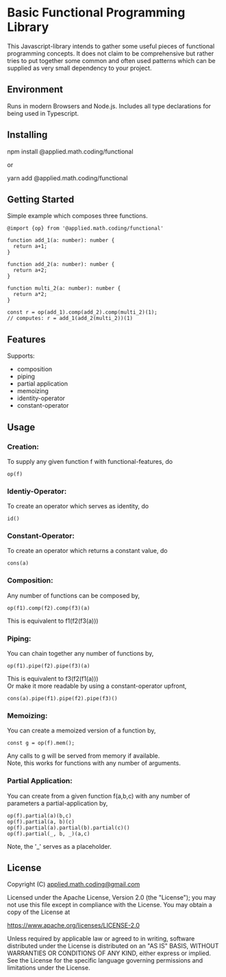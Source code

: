 # Basic Functional Programming Library

This Javascript-library intends to gather some useful pieces of functional programming concepts.
It does not claim to be comprehensive but rather tries to put together some common and
often used patterns which can be supplied as very small dependency to your project.

## Environment

Runs in modern Browsers and Node.js.
Includes all type declarations for being used in Typescript.

## Installing

npm install @applied.math.coding/functional

or

yarn add @applied.math.coding/functional

## Getting Started

Simple example which composes three functions.

```
@import {op} from '@applied.math.coding/functional'

function add_1(a: number): number {
  return a+1;
}

function add_2(a: number): number {
  return a+2;
}

function multi_2(a: number): number {
  return a*2;
}

const r = op(add_1).comp(add_2).comp(multi_2)(1);
// computes: r = add_1(add_2(multi_2))(1)
```

## Features

Supports:
- composition
- piping
- partial application
- memoizing
- identity-operator
- constant-operator

## Usage

### Creation:
To supply any given function f with functional-features, do
```
op(f)
```

### Identiy-Operator:
To create an operator which serves as identity, do
```
id()
```

### Constant-Operator:
To create an operator which returns a constant value, do
```
cons(a)
```

### Composition:
Any number of functions can be composed by,
```
op(f1).comp(f2).comp(f3)(a)
```
This is equivalent to f1(f2(f3(a)))

### Piping:
You can chain together any number of functions by,
```
op(f1).pipe(f2).pipe(f3)(a)
```
This is equivalent to f3(f2(f1(a)))<br/>
Or make it more readable by using a constant-operator upfront,
```
cons(a).pipe(f1).pipe(f2).pipe(f3)()
```

### Memoizing:
You can create a memoized version of a function by,
```
const g = op(f).mem();
```
Any calls to g will be served from memory if available.<br/>
Note, this works for functions with any number of arguments.

### Partial Application:
You can create from a given function f(a,b,c) with any number of parameters a
partial-application by,
```
op(f).partial(a)(b,c)
op(f).partial(a, b)(c)
op(f).partial(a).partial(b).partial(c)()
op(f).partial(_, b, _)(a,c)
```
Note, the '_' serves as a placeholder.

## License

Copyright (C) <applied.math.coding@gmail.com>

Licensed under the Apache License, Version 2.0 (the "License");
you may not use this file except in compliance with the License.
You may obtain a copy of the License at

   https://www.apache.org/licenses/LICENSE-2.0

Unless required by applicable law or agreed to in writing, software
distributed under the License is distributed on an "AS IS" BASIS,
WITHOUT WARRANTIES OR CONDITIONS OF ANY KIND, either express or implied.
See the License for the specific language governing permissions and
limitations under the License.



